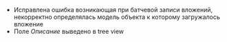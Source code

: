 - Исправлена ошибка возникающая при батчевой записи вложений, некорректно определялась модель объекта к которому загружалось вложение
- Поле *Описание* выведено в tree view
